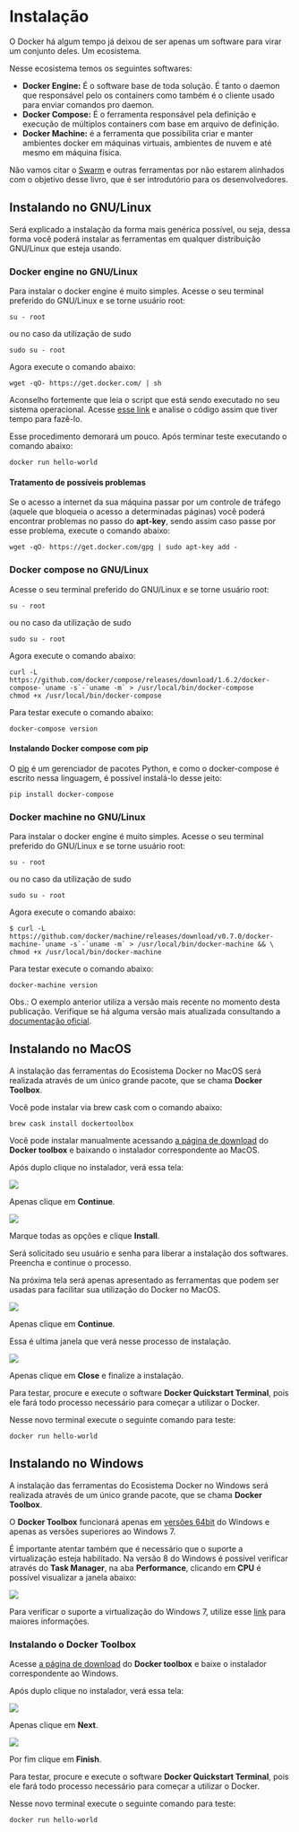 # Instalação

O Docker há algum tempo já deixou de ser apenas um software para virar um conjunto deles. Um ecosistema.

Nesse ecosistema temos os seguintes softwares:

* **Docker Engine:** É o software base de toda solução. É tanto o daemon que responsável pelo os containers como também é o cliente usado para enviar comandos pro daemon.
* **Docker Compose:** É o ferramenta responsável pela definição e execução de múltiplos containers com base em arquivo de definição.
* **Docker Machine:** é a ferramenta que possibilita criar e manter ambientes docker em máquinas virtuais, ambientes de nuvem e até mesmo em máquina física.

Não vamos citar o [Swarm](https://docs.docker.com/swarm/overview/) e outras ferramentas por não estarem alinhados com o objetivo desse livro, que é ser introdutório para os desenvolvedores.

## Instalando no GNU/Linux

Será explicado a instalação da forma mais genérica possível, ou seja, dessa forma você poderá instalar as ferramentas em qualquer distribuição GNU/Linux que esteja usando.

### Docker engine no GNU/Linux

Para instalar o docker engine é muito simples. Acesse o seu terminal preferido do GNU/Linux e se torne usuário root:

```
su - root
```
ou no caso da utilização de sudo

```
sudo su - root
```

Agora execute o comando abaixo:

```
wget -qO- https://get.docker.com/ | sh
```
Aconselho fortemente que leia o script que está sendo executado no seu sistema operacional. Acesse [esse link](https://get.docker.com/) e analise o código assim que tiver tempo para fazê-lo.

Esse procedimento demorará um pouco. Após terminar teste executando o comando abaixo:

```
docker run hello-world
```

#### Tratamento de possíveis problemas

Se o acesso a internet da sua máquina passar por um controle de tráfego (aquele que bloqueia o acesso a determinadas páginas) você poderá encontrar problemas no passo do **apt-key**, sendo assim caso passe por esse problema, execute o comando abaixo:

```
wget -qO- https://get.docker.com/gpg | sudo apt-key add -
```

### Docker compose no GNU/Linux

Acesse o seu terminal preferido do GNU/Linux e se torne usuário root:

```
su - root
```
ou no caso da utilização de sudo

```
sudo su - root
```

Agora execute o comando abaixo:

```
curl -L https://github.com/docker/compose/releases/download/1.6.2/docker-compose-`uname -s`-`uname -m` > /usr/local/bin/docker-compose
chmod +x /usr/local/bin/docker-compose
```
Para testar execute o comando abaixo:

```
docker-compose version
```

#### Instalando Docker compose com pip

O [pip](https://en.wikipedia.org/wiki/Pip_(package_manager)) é um gerenciador de pacotes Python, e como o docker-compose é escrito nessa linguagem, é possível instalá-lo desse jeito:

```
pip install docker-compose
```

### Docker machine no GNU/Linux

Para instalar o docker engine é muito simples. Acesse o seu terminal preferido do GNU/Linux e se torne usuário root:

```
su - root
```
ou no caso da utilização de sudo

```
sudo su - root
```

Agora execute o comando abaixo:

```
$ curl -L https://github.com/docker/machine/releases/download/v0.7.0/docker-machine-`uname -s`-`uname -m` > /usr/local/bin/docker-machine && \
chmod +x /usr/local/bin/docker-machine
```
Para testar execute o comando abaixo:

```
docker-machine version
```

Obs.: O exemplo anterior utiliza a versão mais recente no momento desta publicação. Verifique se há alguma versão mais atualizada consultando a [documentação oficial](https://docs.docker.com/machine/install-machine/).

## Instalando no MacOS

A instalação das ferramentas do Ecosistema Docker no MacOS será realizada através de um único grande pacote, que se chama **Docker Toolbox**.

Você pode instalar via brew cask com o comando abaixo:

```
brew cask install dockertoolbox
```

Você pode instalar manualmente acessando [a página de download](https://www.docker.com/products/docker-toolbox) do **Docker toolbox** e baixando o instalador correspondente ao MacOS.

Após duplo clique no instalador, verá essa tela:

![](images/mac1.png)

Apenas clique em **Continue**.

![](images/mac2.png)

Marque todas as opções e clique **Install**.

Será solicitado seu usuário e senha para liberar a instalação dos softwares. Preencha e continue o processo.

Na próxima tela será apenas apresentado as ferramentas que podem ser usadas para facilitar sua utilização do Docker no MacOS.

![](images/mac3.png)

Apenas clique em **Continue**.

Essa é ultima janela que verá nesse processo de instalação.

![](images/mac4.png)

Apenas clique em **Close** e finalize a instalação.

Para testar, procure e execute o software **Docker Quickstart Terminal**, pois ele fará todo processo necessário para começar a utilizar o Docker.

Nesse novo terminal execute o seguinte comando para teste:

```
docker run hello-world
```

## Instalando no Windows

A instalação das ferramentas do Ecosistema Docker no Windows será realizada através de um único grande pacote, que se chama **Docker Toolbox**.

O **Docker Toolbox** funcionará apenas em [versões 64bit](https://support.microsoft.com/en-us/kb/827218) do Windows e apenas as versões superiores ao Windows 7.

É importante atentar também que é necessário que o suporte a virtualização esteja habilitado. Na versão 8 do Windows é possível verificar através do **Task Manager**, na aba **Performance**, clicando em **CPU** é possível visualizar a janela abaixo:

![](images/windows1.png)

Para verificar o suporte a virtualização do Windows 7, utilize esse [link](http://www.microsoft.com/en-us/download/details.aspx?id=592) para maiores informações.

### Instalando o Docker Toolbox

Acesse [a página de download](https://www.docker.com/products/docker-toolbox) do **Docker toolbox** e baixe o instalador correspondente ao Windows.

Após duplo clique no instalador, verá essa tela:

![](images/windows2.png)

Apenas clique em **Next**.

![](images/windows3.png)

Por fim clique em **Finish**.

Para testar, procure e execute o software **Docker Quickstart Terminal**, pois ele fará todo processo necessário para começar a utilizar o Docker.

Nesse novo terminal execute o seguinte comando para teste:

```
docker run hello-world
```
